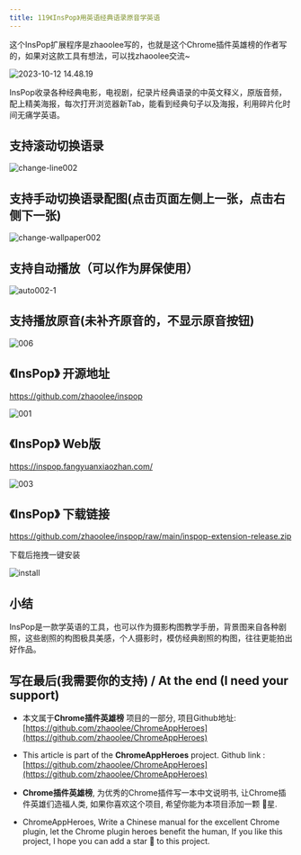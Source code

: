 ```yaml
---
title: 119《InsPop》用英语经典语录原音学英语
---
```


这个InsPop扩展程序是zhaoolee写的，也就是这个Chrome插件英雄榜的作者写的，如果对这款工具有想法，可以找zhaoolee交流~

![2023-10-12 14.48.19](https://cdn.fangyuanxiaozhan.com/assets/1697093430853RcmPDSTF.gif)

InsPop收录各种经典电影，电视剧，纪录片经典语录的中英文释义，原版音频，配上精美海报，每次打开浏览器新Tab，能看到经典句子以及海报，利用碎片化时间无痛学英语。



## 支持滚动切换语录



![change-line002](https://cdn.fangyuanxiaozhan.com/assets/16970916243661RhGYmGT.gif)



## 支持手动切换语录配图(点击页面左侧上一张，点击右侧下一张)



![change-wallpaper002](https://cdn.fangyuanxiaozhan.com/assets/1697091651409pxERMD1T.gif)

## 支持自动播放（可以作为屏保使用）

![auto002-1](https://cdn.fangyuanxiaozhan.com/assets/1697091705171Pa8NaHPr.gif)



## 支持播放原音(未补齐原音的，不显示原音按钮)



![006](https://cdn.fangyuanxiaozhan.com/assets/1697092148879dAQTMj4K.jpeg)


## 《InsPop》 开源地址

https://github.com/zhaoolee/inspop



![001](https://cdn.fangyuanxiaozhan.com/assets/1697091558092eNTZbDHt.jpeg)

## 《InsPop》 Web版

https://inspop.fangyuanxiaozhan.com/

![003](https://cdn.fangyuanxiaozhan.com/assets/1697091550227RNESaMCt.jpeg)


## 《InsPop》 下载链接

https://github.com/zhaoolee/inspop/raw/main/inspop-extension-release.zip



下载后拖拽一键安装

![install](https://cdn.fangyuanxiaozhan.com/assets/1697091575920DRBRd3dJ.gif)




## 小结

InsPop是一款学英语的工具，也可以作为摄影构图教学手册，背景图来自各种剧照，这些剧照的构图极具美感，个人摄影时，模仿经典剧照的构图，往往更能拍出好作品。




## 写在最后(我需要你的支持) / At the end (I need your support)

- 本文属于**Chrome插件英雄榜** 项目的一部分, 项目Github地址: [https://github.com/zhaoolee/ChromeAppHeroes](https://github.com/zhaoolee/ChromeAppHeroes)


- This article is part of the **ChromeAppHeroes** project. Github link : [https://github.com/zhaoolee/ChromeAppHeroes](https://github.com/zhaoolee/ChromeAppHeroes) 

- **Chrome插件英雄榜**, 为优秀的Chrome插件写一本中文说明书, 让Chrome插件英雄们造福人类, 如果你喜欢这个项目, 希望你能为本项目添加一颗 🌟星.

- ChromeAppHeroes, Write a Chinese manual for the excellent Chrome plugin, let the Chrome plugin heroes benefit the human, If you like this project, I hope you can add a star 🌟 to this project.


